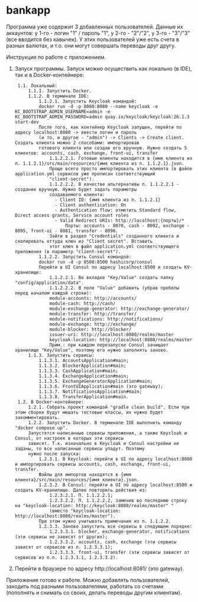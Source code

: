# bankapp

Программа уже содержит 3 добавленных пользователей. Данные их аккаунтов: у 1-го - логин "1" / пароль "1", у 2-го - "2"/"2",
у 3-го - "3"/"3" (все вводится без кавычек). У этих пользователей уже есть счета в разных валютах, и т.о. они могут совершать переводы друг другу.

Инструкция по работе с приложением.
1. Запуск программы.
   Запуск можно осуществить как локально (в IDE), так и в Docker-контейнере:

        1.1. Локальный:
            1.1.1. Запустить Docker. 
            1.1.2. В терминале IDE:
                1.1.2.1. Запустить Keycloak командой:
                docker run -d -p 8080:8080 --name keycloak -e KC_BOOTSTRAP_ADMIN_USERNAME=admin -e KC_BOOTSTRAP_ADMIN_PASSWORD=admin quay.io/keycloak/keycloak:26.1.3 start-dev
                После того, как контейнер Keycloak запущен, перейти по адресу localhost:8080 -> ввести логин и пароль 
                (и то, и другое - "admin") -> Clients -> Create client. Создать клиента можно 2 способами: импортировав 
                готового клиента или создав его вручную. Нужно создать 5 клиентов: accounts, cash, exchange, front-ui, transfer
                    1.1.2.2.1. Готовые клиенты находится в {имя клиента из п. 1.1.2.1}/src/main/resources/{имя клиента из п. 1.1.2.1}.json. 
                    Проще всего просто импортировать этих клиента (в файле application.yml сервисов уже прописан соответствующий 
                    "client-secret").
                    1.1.2.2.2. В качестве альтернативы п. 1.1.2.2.1 - создание вручную. Нужно будет задать параметры 
                    создаваемого клиента:
                      - Client ID: {имя клиента из п. 1.1.2.1}
                      - Client authentication: On
                      - Authentication flow: отметить Standard flow, Direct access grants, Service account roles
                      - Valid Redirect URIs: http://localhost:{порты}/*
                          Порты: accounts - 8070, cash - 8092, exchange - 8095, front-ui - 8081, transfer - 8096.
                    Зайти в раздел "Credentials" созданного клиента и скопировать оттуда ключ из "Client secret". Вставить 
                    этот ключ в файл application.yml соответствующего приложения (в параметр "client-secret").
                1.1.2.2. Запустить Consul командой:
                docker run -d -p 8500:8500 hashicorp/consul
                Перейти в UI Consul по адресу localhost:8500 и создать KV-хранилище: 
                    1.1.2.2.1. Во вкладке "Key/Value" создать папку "config/application/data".
                    1.1.2.2.2. В поле "Value" добавить (убрав пробелы перед началом каждой строки):
                    module-accounts: http://accounts/
                    module-cash: http://cash/
                    module-exchange-generator: http://exchange-generator/
                    module-transfer: http://transfer/
                    module-notifications: http://notifications/
                    module-exchange: http://exchange/
                    module-blocker: http://blocker/
                    issuer-uri: http://localhost:8080/realms/master
                    keycloak-location: http://localhost:8080/realms/master
                    Прим.: при каждом перезапуске Consul зачищает хранилище "Key/Value", поэтому его нужно заполнять заново.
            1.1.3. Запустить сервисы:
                1.1.3.1. AccountsApplication#main; 
                1.1.3.2. BlockerApplication#main;
                1.1.3.3. CashApplication#main;
                1.1.3.4. ExchangeApplication#main;
                1.1.3.5. ExchangeGeneratorApplication#main;
                1.1.3.6. FrontUIApplication#main (это gateway);
                1.1.3.7. NotificationsApplication#main;
                1.1.3.8. TransferApplication#main.
        1.2. В Docker-контейнере:
            1.2.1. Собрать проект командой "gradle clean build". Если при этом сборке будут мешать тестовые классы, их нужно будет закомментировать.
            1.2.2. Запустить Docker. В терминале IDE выполнить команду "docker compose up".
            Запустятся написанные сервисы приложения, а также Keycloak и Consul, от настроек в которых эти сервисы
            зависят. Т.к. изначально в Keycloak и Consul настройки не заданы, то все написанные сервисы упадут. Поэтому
            нужно после запуска:
                1.2.3.1. В Keycloak: перейти в UI по адресу localhost:8080 и импортировать сервисы accounts, cash, exchange, front-ui, transfer. 
                Файлы для импортов находятся в {имя клиента}/src/main/resources/{имя клиента}.json.
                1.2.3.2. В Consul: перейти в UI по адресу localhost:8500 и создать KV-хранилище. Далее повторить действия из:
                    1.2.3.2.1. П. 1.1.2.2.1;
                    1.2.3.2.2. П. 1.1.2.2.2, заменив во последнюю строку на "keycloak-location: http://keycloak:8080/realms/master" "
                    (вместо "keycloak-location: http://localhost:8080/realms/master").
                При этом нужно учитывать примечание из п. 1.1.2.2.
                1.2.3.3. Заново запустить все сервисы в следующем порядке:
                    1.2.3.3.1. blocker, exchange-generator, notifications (эти сервисы не зависят от других);
                    1.2.3.3.2. accounts, cash, exchange (эти сервисы зависят от сервисов из п. 1.2.3.3.1);
                    1.2.3.3.3. front-ui, transfer (эти сервисы зависят от сервисов из п.п. 1.2.3.3.1, 1.2.3.3.2).

2. Перейти в браузере по адресу http://localhost:8081/ (это gateway).

Приложение готово к работе. Можно добавлять пользователей, заходить под разными пользователями, работать со счетами (пополнять и
снимать со своих, делать переводы другим клиентам).
